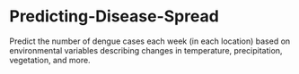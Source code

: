 # Predicting-Disease-Spread
Predict the number of dengue cases each week (in each location) based on environmental variables describing changes in temperature, precipitation, vegetation, and more.
